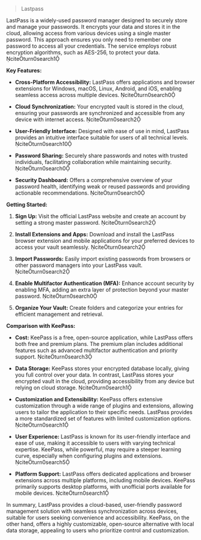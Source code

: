 > Lastpass

LastPass is a widely-used password manager designed to securely store and manage your passwords. It encrypts your data and stores it in the cloud, allowing access from various devices using a single master password. This approach ensures you only need to remember one password to access all your credentials. The service employs robust encryption algorithms, such as AES-256, to protect your data. citeturn0search1

**Key Features:**

- **Cross-Platform Accessibility:** LastPass offers applications and browser extensions for Windows, macOS, Linux, Android, and iOS, enabling seamless access across multiple devices. citeturn0search0

- **Cloud Synchronization:** Your encrypted vault is stored in the cloud, ensuring your passwords are synchronized and accessible from any device with internet access. citeturn0search2

- **User-Friendly Interface:** Designed with ease of use in mind, LastPass provides an intuitive interface suitable for users of all technical levels. citeturn0search10

- **Password Sharing:** Securely share passwords and notes with trusted individuals, facilitating collaboration while maintaining security. citeturn0search0

- **Security Dashboard:** Offers a comprehensive overview of your password health, identifying weak or reused passwords and providing actionable recommendations. citeturn0search0

**Getting Started:**

1. **Sign Up:** Visit the official LastPass website and create an account by setting a strong master password. citeturn0search2

2. **Install Extensions and Apps:** Download and install the LastPass browser extension and mobile applications for your preferred devices to access your vault seamlessly. citeturn0search2

3. **Import Passwords:** Easily import existing passwords from browsers or other password managers into your LastPass vault. citeturn0search2

4. **Enable Multifactor Authentication (MFA):** Enhance account security by enabling MFA, adding an extra layer of protection beyond your master password. citeturn0search0

5. **Organize Your Vault:** Create folders and categorize your entries for efficient management and retrieval.

**Comparison with KeePass:**

- **Cost:** KeePass is a free, open-source application, while LastPass offers both free and premium plans. The premium plan includes additional features such as advanced multifactor authentication and priority support. citeturn0search3

- **Data Storage:** KeePass stores your encrypted database locally, giving you full control over your data. In contrast, LastPass stores your encrypted vault in the cloud, providing accessibility from any device but relying on cloud storage. citeturn0search1

- **Customization and Extensibility:** KeePass offers extensive customization through a wide range of plugins and extensions, allowing users to tailor the application to their specific needs. LastPass provides a more standardized set of features with limited customization options. citeturn0search1

- **User Experience:** LastPass is known for its user-friendly interface and ease of use, making it accessible to users with varying technical expertise. KeePass, while powerful, may require a steeper learning curve, especially when configuring plugins and extensions. citeturn0search5

- **Platform Support:** LastPass offers dedicated applications and browser extensions across multiple platforms, including mobile devices. KeePass primarily supports desktop platforms, with unofficial ports available for mobile devices. citeturn0search1

In summary, LastPass provides a cloud-based, user-friendly password management solution with seamless synchronization across devices, suitable for users seeking convenience and accessibility. KeePass, on the other hand, offers a highly customizable, open-source alternative with local data storage, appealing to users who prioritize control and customization. 